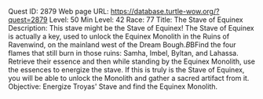 Quest ID: 2879
Web page URL: https://database.turtle-wow.org/?quest=2879
Level: 50
Min Level: 42
Race: 77
Title: The Stave of Equinex
Description: This stave might be the Stave of Equinex! The Stave of Equinex is actually a key, used to unlock the Equinex Monolith in the Ruins of Ravenwind, on the mainland west of the Dream Bough.$B$BFind the four flames that still burn in those ruins: Samha, Imbel, Byltan, and Lahassa. Retrieve their essence and then while standing by the Equinex Monolith, use the essences to energize the stave. If this is truly is the Stave of Equinex, you will be able to unlock the Monolith and gather a sacred artifact from it.
Objective: Energize Troyas' Stave and find the Equinex Monolith.
